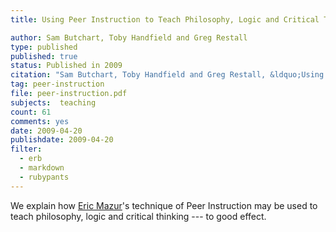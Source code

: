 ```yaml
---
title: Using Peer Instruction to Teach Philosophy, Logic and Critical Thinking

author: Sam Butchart, Toby Handfield and Greg Restall
type: published
published: true
status: Published in 2009
citation: "Sam Butchart, Toby Handfield and Greg Restall, &ldquo;Using Peer Instruction to Teach Philosophy, Logic and Critical Thinking&rdquo; <em>Teaching Philosophy</em>, 32:1 (2009) 1--40."
tag: peer-instruction
file: peer-instruction.pdf
subjects:  teaching 
count: 61
comments: yes
date: 2009-04-20
publishdate: 2009-04-20
filter:
  - erb
  - markdown
  - rubypants
---
```

We explain how [Eric Mazur](http://mazur-www.harvard.edu/emdetails.php)'s technique of Peer Instruction may be used to teach philosophy, logic and critical thinking --- to good effect.